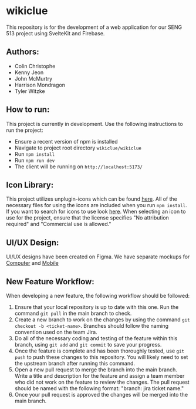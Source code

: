 # wikiclue
This repository is for the development of a web application for our SENG 513 project using SvelteKit and Firebase.

## Authors:
- Colin Christophe
- Kenny Jeon
- John McMurtry
- Harrison Mondragon
- Tyler Witzke

## How to run:
This project is currently in development. Use the following instructions to run the project:
- Ensure a recent version of npm is installed
- Navigate to project root directory `wikiclue/wikiclue`
- Run `npm install`
- Run `npm run dev`
- The client will be running on `http://localhost:5173/`

## Icon Library:
This project utilizes unplugin-icons which can be found [here](https://github.com/unplugin/unplugin-icons). All of the necessary files for using the icons are included when you run `npm install`. If you want to search for icons to use look [here](https://icon-sets.iconify.design/). When selecting an icon to use for the project, ensure that the license specifies "No attribution required" and "Commercial use is allowed." 


## UI/UX Design:
UI/UX designs have been created on Figma. We have separate mockups for [Computer](https://www.figma.com/file/bI5E1qi820KH3M59GDhDcO/Computer?type=design&node-id=0%3A1&mode=design&t=9cHrGGIiWYxIyYot-1) and [Mobile](https://www.figma.com/file/GVt4gFmJDPROsmAa51QyG3/Mobile?type=design&node-id=0%3A1&mode=design&t=yKPYNnlhwFWcsKAp-1)

## New Feature Workflow:
When developing a new feature, the following workflow should be followed:

1. Ensure that your local repository is up to date with this one. Run the command ```git pull``` in the main branch to check.
2. Create a new branch to work on the changes by using the command ```git checkout -b <ticket-name>```. Branches should follow the naming convention used on the team Jira.
3. Do all of the necessary coding and testing of the feature within this branch, using ```git add``` and ```git commit``` to save your progress.
4. Once the feature is complete and has been thoroughly tested, use ```git push``` to push these changes to this repository. You will likely need to set the upstream branch after running this command.
5. Open a new pull request to merge the branch into the main branch. Write a title and description for the feature and assign a team member who did not work on the feature to review the changes. The pull request should be named with the following format: "branch: jira ticket name."
6. Once your pull request is approved the changes will be merged into the main branch.
